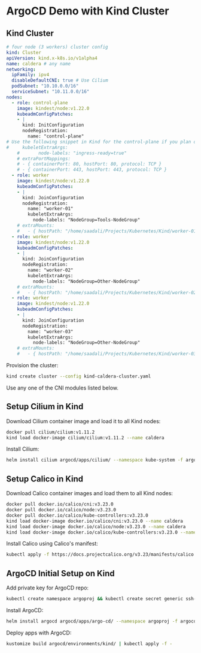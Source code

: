 # **ArgoCD Demo with Kind Cluster**

## **Kind Cluster**

```yaml
# four node (3 workers) cluster config
kind: Cluster
apiVersion: kind.x-k8s.io/v1alpha4
name: caldera # any name
networking:
  ipFamily: ipv4
  disableDefaultCNI: true # Use Cilium
  podSubnet: "10.10.0.0/16"
  serviceSubnet: "10.11.0.0/16"
nodes:
  - role: control-plane
    image: kindest/node:v1.22.0
    kubeadmConfigPatches:
    - |
      kind: InitConfiguration
      nodeRegistration:
        name: "control-plane"
# Use the following snippet in Kind for the control-plane if you plan on using the default Kind CNI and not use Cilium.
#     kubeletExtraArgs:
    #       node-labels: "ingress-ready=true"
    # extraPortMappings:
    # - { containerPort: 80, hostPort: 80, protocol: TCP }
    # - { containerPort: 443, hostPort: 443, protocol: TCP }
  - role: worker
    image: kindest/node:v1.22.0
    kubeadmConfigPatches:
    - |
      kind: JoinConfiguration
      nodeRegistration:
        name: "worker-01"
        kubeletExtraArgs:
          node-labels: "NodeGroup=Tools-NodeGroup"
    # extraMounts:
    #   - { hostPath: "/home/saadali/Projects/Kubernetes/Kind/worker-01", containerPath: "/var/local-path-provisioner" }
  - role: worker
    image: kindest/node:v1.22.0
    kubeadmConfigPatches:
    - |
      kind: JoinConfiguration
      nodeRegistration:
        name: "worker-02"
        kubeletExtraArgs:
          node-labels: "NodeGroup=Other-NodeGroup"
    # extraMounts:
    #   - { hostPath: "/home/saadali/Projects/Kubernetes/Kind/worker-02", containerPath: "/var/local-path-provisioner" }
  - role: worker
    image: kindest/node:v1.22.0
    kubeadmConfigPatches:
    - |
      kind: JoinConfiguration
      nodeRegistration:
        name: "worker-03"
        kubeletExtraArgs:
          node-labels: "NodeGroup=Other-NodeGroup"
    # extraMounts:
    #   - { hostPath: "/home/saadali/Projects/Kubernetes/Kind/worker-03", containerPath: "/var/local-path-provisioner" }
```
Provision the cluster:
```bash
kind create cluster --config kind-caldera-cluster.yaml
```

Use any one of the CNI modules listed below.

## **Setup Cilium in Kind**
Download Cilium container image and load it to all Kind nodes:
```bash
docker pull cilium/cilium:v1.11.2
kind load docker-image cilium/cilium:v1.11.2 --name caldera
```
Install Cilium:
```bash
helm install cilium argocd/apps/cilium/ --namespace kube-system -f argocd/apps/cilium/environments/kind/values.yaml
```

## **Setup Calico in Kind**
Download Calico container images and load them to all Kind nodes:
```bash
docker pull docker.io/calico/cni:v3.23.0
docker pull docker.io/calico/node:v3.23.0
docker pull docker.io/calico/kube-controllers:v3.23.0
kind load docker-image docker.io/calico/cni:v3.23.0 --name caldera
kind load docker-image docker.io/calico/node:v3.23.0 --name caldera
kind load docker-image docker.io/calico/kube-controllers:v3.23.0 --name caldera

```
Install Calico using Calico's manifest:
```bash
kubectl apply -f https://docs.projectcalico.org/v3.23/manifests/calico.yaml
```

## **ArgoCD Initial Setup on Kind**
Add private key for ArgoCD repo:
```bash
kubectl create namespace argoproj && kubectl create secret generic ssh-keys --from-file=id_rsa=$HOME/.ssh/id_rsa -n argoproj
```
Install ArgoCD:
```bash
helm install argocd argocd/apps/argo-cd/ --namespace argoproj -f argocd/apps/argo-cd/environments/kind/values.yaml
```
Deploy apps with ArgoCD:
```bash
kustomize build argocd/environments/kind/ | kubectl apply -f -
```
